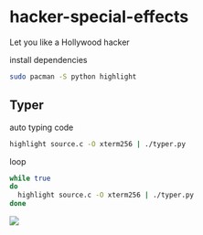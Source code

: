 # hacker-special-effects

Let you like a Hollywood hacker

install dependencies
``` bash
sudo pacman -S python highlight
```

## Typer
auto typing code

``` bash
highlight source.c -O xterm256 | ./typer.py  
```

loop
``` bash
while true
do
  highlight source.c -O xterm256 | ./typer.py
done
```

![](./typer.gif)

